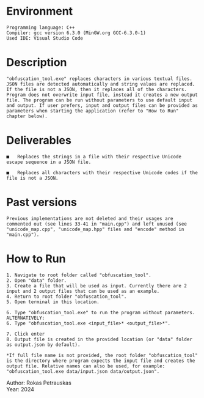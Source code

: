 # Environment
    Programming language: C++
    Compiler: gcc version 6.3.0 (MinGW.org GCC-6.3.0-1)
    Used IDE: Visual Studio Code

# Description
    "obfuscation_tool.exe" replaces characters in various textual files. JSON files are detected automatically and string values are replaced. If the file is not a JSON, then it replaces all of the characters. Program does not overwrite input file, instead it creates a new output file. The program can be run without parameters to use default input and output. If user prefers, input and output files can be provided as parameters when starting the application (refer to "How to Run" chapter below).

# Deliverables
    ■   Replaces the strings in a file with their respective Unicode escape sequence in a JSON file.

    ■   Replaces all characters with their respective Unicode codes if the file is not a JSON.

# Past versions
    Previous implementations are not deleted and their usages are commented out (see lines 33-41 in "main.cpp") and left unused (see "unicode_map.cpp", "unicode_map.hpp" files and "encode" method in "main.cpp").

# How to Run
    1. Navigate to root folder called "obfuscation_tool".
    2. Open "data" folder.
    3. Create a file that will be used as input. Currently there are 2 input and 2 output files that can be used as an example.
    4. Return to root folder "obfuscation_tool".
    5. Open terminal in this location.
   
    6. Type "obfuscation_tool.exe" to run the program without parameters.
    ALTERNATIVELY:
    6. Type "obfuscation_tool.exe <input_file>* <output_file>*".
   
    7. Click enter
    8. Output file is created in the provided location (or "data" folder as output.json by default).
    
    *If full file name is not provided, the root folder "obfuscation_tool" is the directory where program expects the input file and creates the output file. Relative names can also be used, for example: "obfuscation_tool.exe data/input.json data/output.json".

Author: Rokas Petrauskas\
Year: 2024